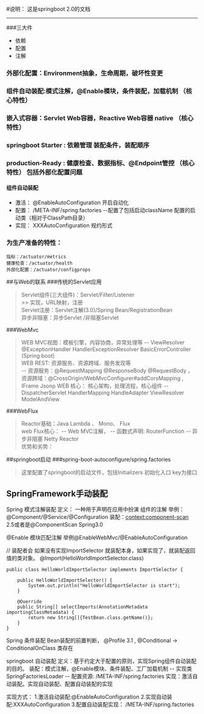 #说明： 这是springboot 2.0的文档
***
###三大件
* 依赖
* 配置
* 注解

### 外部化配置：Environment抽象，生命周期，破坏性变更 
### 组件自动装配:模式注解，@Enable模块，条件装配，加载机制 （核心特性）
### 嵌入式容器：Servlet Web容器，Reactive Web容器 native （核心特性）
### springboot Starter : 依赖管理 装配条件，装配顺序 
### production-Ready : 健康检查、数据指标、@Endpoint管控 （核心特性） 包括外部化配置问题

#### 组件自动装配
   * 激活： @EnableAutoConfiguration 开启自动化
   * 配置： /META-INF/spring.factories --配置了包括启动className 配置的启动类（相对于ClassPath目录）
   * 实现： XXXAutoConfiguration  规约形式
### 为生产准备的特性：
    指标：/actuator/metrics
    健康检查：/actuator/health
    外部化配置：/actuator/configprops
##与Web的联系
###传统的Servlet应用
 > Servlet组件(三大组件)：Servlet/Filter/Listener  
    >> 实现，URL映射，注册  
 > Servlet注册：Servlet注解(3.0)/Spring Bean/RegistrationBean  
 > 异步非阻塞：异步Servlet /非阻塞Servlet
 

###WebMvc
> WEB MVC视图：模板引擎，内容协商，异常处理等
  -- ViewResolver @ExceptionHandler HandlerExceptionResolver BasicErrorController (Spring boot)      
> WEB REST: 资源服务、资源跨域、服务发现等   
  -- 资源服务：@RequestMapping @ResponseBody @RequestBody ， 资源跨域：@CrossOrigin/WebMvcConfigurer#addCorsMapping ,  IFrame Jsonp
> WEB 核心： 核心架构，处理流程，核心组件 
 -- DispatcherServlet HandlerMapping  HandleAdapter ViewResolver ModelAndView

###WebFlux 
> Reactor基础：Java Lambda 、 Mono、 Flux   
> web Flux核心： 
 --  Web MVC注解，
 -- 函数式声明: RouterFunction
 --  异步非阻塞 Netty Reactor  
> 优势和劣势： 


##springboot启动
###spring-boot-autoconfigure/spring.factories 
 > 这里配置了springboot的启动文件，包括Initializers 初始化入口 key为接口    

## SpringFramework手动装配
Spring 模式注解装配
定义： 一种用于声明在应用中扮演 组件的注解
举例：@Component/@Service/@Configuration
装配：<context:component-scan> 2.5或者是@ComponentScan Spring3.0


@Enable 模块匹配注解
举例@EnableWebMvc/@EnableAutoConfiguration

// 装配者会 如果没有实现ImportSelector 就装配本身，如果实现了，就装配返回值的类对象。
@Import(HelloWorldImportSelector.class)
```$xslt
public class HelloWorldImportSelector implements ImportSelector {

    public HelloWorldImportSelector() {
        System.out.println("HelloWorldImportSelector is start");
    }

    @Override
    public String[] selectImports(AnnotationMetadata importingClassMetadata) {
        return new String[]{TestBean.class.getName()};
    }
}
```  


Spring 条件装配
Bean装配的前置判断，
@Profile  3.1 , 
@Conditional
    -> ConditionalOnClass 类存在


springboot 自动装配
定义：基于约定大于配置的原则，实现Spring组件自动装配的目的。
装配：模式注解，@Enable模块、条件装配、工厂加载机制
                                -- 实现类 SpringFactoriesLoader
                                -- 配置资源: /META-INF/spring.factories
实现：激活自动装配。实现自动装配、配置自动装配的实现

实现方式：
1.激活自动装配:@EnableAutoConfiguration
2.实现自动装配:XXXAutoConfiguration
3.配置自动装配实现： /META-INF/spring.factories